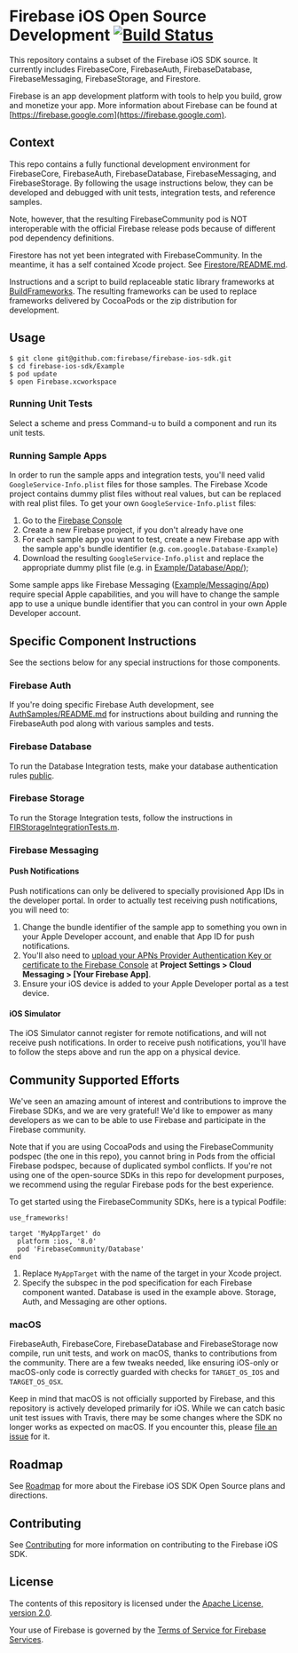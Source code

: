 # Firebase iOS Open Source Development [![Build Status](https://travis-ci.org/firebase/firebase-ios-sdk.svg?branch=master)](https://travis-ci.org/firebase/firebase-ios-sdk)

This repository contains a subset of the Firebase iOS SDK source. It currently
includes FirebaseCore, FirebaseAuth, FirebaseDatabase, FirebaseMessaging,
FirebaseStorage, and Firestore.

Firebase is an app development platform with tools to help you build, grow and
monetize your app. More information about Firebase can be found at
[https://firebase.google.com](https://firebase.google.com).

## Context

This repo contains a fully functional development environment for FirebaseCore,
FirebaseAuth, FirebaseDatabase, FirebaseMessaging, and FirebaseStorage. By
following the usage instructions below, they can be developed and debugged with
unit tests, integration tests, and reference samples.

Note, however, that the resulting FirebaseCommunity pod is NOT interoperable with the
official Firebase release pods because of different pod dependency definitions.

Firestore has not yet been integrated with FirebaseCommunity. In the
meantime, it has a self contained Xcode project. See
[Firestore/README.md](Firestore/README.md).

Instructions and a script to build replaceable static library
frameworks at [BuildFrameworks](BuildFrameworks). The
resulting frameworks can be used to replace frameworks delivered by CocoaPods or
the zip distribution for development.

## Usage

```
$ git clone git@github.com:firebase/firebase-ios-sdk.git
$ cd firebase-ios-sdk/Example
$ pod update
$ open Firebase.xcworkspace
```
### Running Unit Tests

Select a scheme and press Command-u to build a component and run its unit tests.

### Running Sample Apps
In order to run the sample apps and integration tests, you'll need valid
`GoogleService-Info.plist` files for those samples. The Firebase Xcode project contains dummy plist files without real values, but can be replaced with real plist files. To get your own `GoogleService-Info.plist` files:

1. Go to the [Firebase Console](https://console.firebase.google.com/)
2. Create a new Firebase project, if you don't already have one
3. For each sample app you want to test, create a new Firebase app with the sample app's bundle identifier (e.g. `com.google.Database-Example`)
4. Download the resulting `GoogleService-Info.plist` and replace the appropriate dummy plist file (e.g. in [Example/Database/App/](Example/Database/App/));

Some sample apps like Firebase Messaging ([Example/Messaging/App](Example/Messaging/App)) require special Apple capabilities, and you will have to change the sample app to use a unique bundle identifier that you can control in your own Apple Developer account.

## Specific Component Instructions
See the sections below for any special instructions for those components.

### Firebase Auth

If you're doing specific Firebase Auth development, see
[AuthSamples/README.md](AuthSamples/README.md) for instructions about
building and running the FirebaseAuth pod along with various samples and tests.

### Firebase Database

To run the Database Integration tests, make your database authentication rules
[public](https://firebase.google.com/docs/database/security/quickstart).

### Firebase Storage

To run the Storage Integration tests, follow the instructions in
[FIRStorageIntegrationTests.m](Example/Storage/Tests/Integration/FIRStorageIntegrationTests.m).

### Firebase Messaging

#### Push Notifications

Push notifications can only be delivered to specially provisioned App IDs in the developer portal. In order to actually test receiving push notifications, you will need to:

1. Change the bundle identifier of the sample app to something you own in your Apple Developer account, and enable that App ID for push notifications.
2. You'll also need to [upload your APNs Provider Authentication Key or certificate to the Firebase Console](https://firebase.google.com/docs/cloud-messaging/ios/certs) at **Project Settings > Cloud Messaging > [Your Firebase App]**.
3. Ensure your iOS device is added to your Apple Developer portal as a test device.

#### iOS Simulator

The iOS Simulator cannot register for remote notifications, and will not receive push notifications. In order to receive push notifications, you'll have to follow the steps above and run the app on a physical device.

## Community Supported Efforts

We've seen an amazing amount of interest and contributions to improve the Firebase SDKs, and we are very grateful!  We'd like to empower as many developers as we can to be able to use Firebase and participate in the Firebase community.

Note that if you are using CocoaPods and using the FirebaseCommunity podspec (the one in this repo), you cannot bring in Pods from the official Firebase podspec, because of duplicated symbol conflicts. If you're not using one of the open-source SDKs in this repo for development purposes, we recommend using the regular Firebase pods for the best experience.

To get started using the FirebaseCommunity SDKs, here is a typical Podfile:

```
use_frameworks!

target 'MyAppTarget' do
  platform :ios, '8.0'
  pod 'FirebaseCommunity/Database'
end
```
1. Replace `MyAppTarget` with the name of the target in your Xcode project.
2. Specify the subspec in the pod specification for each Firebase component wanted. Database is
used in the example above. Storage, Auth, and Messaging are other options.

### macOS
FirebaseAuth, FirebaseCore, FirebaseDatabase and FirebaseStorage now compile, run unit tests, and work on macOS, thanks to contributions from the community. There are a few tweaks needed, like ensuring iOS-only or macOS-only code is correctly guarded with checks for `TARGET_OS_IOS` and `TARGET_OS_OSX`.

Keep in mind that macOS is not officially supported by Firebase, and this repository is actively developed primarily for iOS. While we can catch basic unit test issues with Travis, there may be some changes where the SDK no longer works as expected on macOS. If you encounter this, please [file an issue](https://github.com/firebase/firebase-ios-sdk/issues) for it.

## Roadmap

See [Roadmap](ROADMAP.md) for more about the Firebase iOS SDK Open Source
plans and directions.

## Contributing

See [Contributing](CONTRIBUTING.md) for more information on contributing to the Firebase
iOS SDK.

## License

The contents of this repository is licensed under the
[Apache License, version 2.0](http://www.apache.org/licenses/LICENSE-2.0).

Your use of Firebase is governed by the
[Terms of Service for Firebase Services](https://firebase.google.com/terms/).

